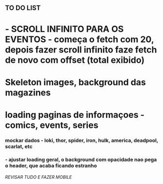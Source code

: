 ## TO DO LIST

# - SCROLL INFINITO PARA OS EVENTOS - começa o fetch com 20, depois fazer scroll infinito faze fetch de novo com offset (total exibido)

# Skeleton images, background das magazines

# loading paginas de informaçoes - comics, events, series

### mockar dados - loki, thor, spider, iron, hulk, america, deadpool, scarlat, etc

### - ajustar loading geral, o background com opacidade nao pega o header, que acaba ficando estranho

###### REVISAR TUDO E FAZER MOBILE
